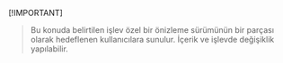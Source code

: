  [!IMPORTANT]
> Bu konuda belirtilen işlev özel bir önizleme sürümünün bir parçası olarak hedeflenen kullanıcılara sunulur. İçerik ve işlevde değişiklik yapılabilir. 
